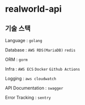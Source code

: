 # realworld-api

## 기술 스택
Language : `golang`

Database : `AWS RDS(MariaDB)` `redis`

ORM : `gorm`

Infra : `AWS ECS` `Docker` `Github Actions`

Logging : `aws cloudwatch`

API Documentation : `swagger`

Error Tracking : `sentry`
